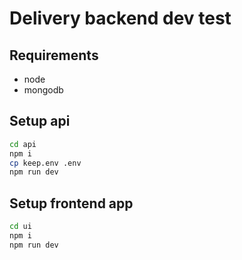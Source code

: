 # Delivery backend dev test

## Requirements
- node
- mongodb

## Setup api
```sh
cd api
npm i
cp keep.env .env
npm run dev
```

## Setup frontend app
```sh
cd ui
npm i
npm run dev
```
